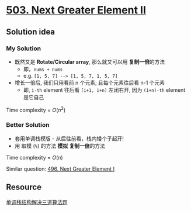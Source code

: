 # [503. Next Greater Element II](https://leetcode.com/problems/next-greater-element-ii/)

## Solution idea

### My Solution
* 既然又是 **Rotate/Circular array**, 那么就又可以用 **复制一倍**的方法
    * 即，`nums + nums`
    * e.g. `[1, 5, 7] --> [1, 5, 7, 1, 5, 7]`
* 增长一倍后, 我们只用看前 n 个元素; 且每个元素往后看 n-1 个元素
    * 即, `i-th` element 往后看 `[i+1, i+n)` 左闭右开, 因为 `(i+n)-th` element 是它自己

Time complexity = $O(n^2)$

### Better Solution
* 套用单调栈模版 - 从后往前看，栈内矮个子起开!
* 用 取模 (`%`) 的方法 **模拟** **复制一倍**的方法

Time complexity = $O(n)$

Similar question: [496. Next Greater Element I](https://leetcode.com/problems/next-greater-element-i/)

## Resource
[单调栈结构解决三道算法题](https://labuladong.github.io/algo/2/23/63/)
